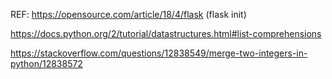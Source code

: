 REF: https://opensource.com/article/18/4/flask (flask init)

https://docs.python.org/2/tutorial/datastructures.html#list-comprehensions

https://stackoverflow.com/questions/12838549/merge-two-integers-in-python/12838572
